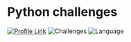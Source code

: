 # Python challenges
[![Profile Link](https://img.shields.io/badge/hackerRank-profile_link-brightgreen.svg)](https://www.hackerrank.com/weozUA)
![Challenges](https://img.shields.io/badge/Challenges-67_solved-orange.svg) 
![Language](https://img.shields.io/badge/Language-Python_3-7873ae.svg) 
